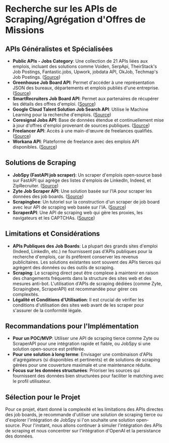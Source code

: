 # Recherche sur les APIs de Scraping/Agrégation d'Offres de Missions

## APIs Généralistes et Spécialisées
- **Public APIs - Jobs Category**: Une collection de 21 APIs liées aux emplois, incluant des solutions comme Voiden, SerpApi, TheirStack's Job Postings, Fantastic.jobs, Upwork, jobdata API, OkJob, Techmap's Job Postings. ([Source](https://publicapis.dev/category/jobs))
- **Greenhouse Job Board API**: Permet d'accéder à une représentation JSON des bureaux, départements et emplois publiés d'une entreprise. ([Source](https://developers.greenhouse.io/job-board.html))
- **SmartRecruiters Job Board API**: Permet aux partenaires de récupérer les détails des offres d'emploi. ([Source](https://developers.smartrecruiters.com/docs/partners-job-board-api))
- **Google Cloud Talent Solution Job Search API**: Utilise le Machine Learning pour la recherche d'emplois. ([Source](https://cloud.google.com/talent-solution/job-search/v3/docs/basics))
- **Coresignal Jobs API**: Base de données étendue et continuellement mise à jour d'offres d'emploi provenant de sources publiques. ([Source](https://coresignal.com/solutions/jobs-data-api/))
- **Freelancer API**: Accès à une main-d'œuvre de freelances qualifiés. ([Source](https://developers.freelancer.com/))
- **Workana API**: Plateforme de freelance avec des emplois API disponibles. ([Source](https://www.workana.com/en/jobs?skills=api))

## Solutions de Scraping
- **JobSpy (FastAPI job scraper)**: Un scraper d'emplois open-source basé sur FastAPI qui agrège des listes d'emplois de LinkedIn, Indeed, et ZipRecruiter. ([Source](https://www.reddit.com/r/Python/comments/15zl2ed/fastapi_job_scraper_for_linkedin_indeed/))
- **Zyte Job Scraper API**: Une solution basée sur l'IA pour scraper les données des job boards. ([Source](https://www.zyte.com/data-types/job-scraper/))
- **Scrapingbee**: Un tutoriel sur la construction d'un scraper de job board avec leur API de scraping web basée sur l'IA. ([Source](https://www.scrapingbee.com/blog/build-job-board-web-scraping/))
- **ScraperAPI**: Une API de scraping web qui gère les proxies, les navigateurs et les CAPTCHAs. ([Source](https://www.scraperapi.com/))

## Limitations et Considérations
- **APIs Publiques des Job Boards**: La plupart des grands sites d'emploi (Indeed, LinkedIn, etc.) ne fournissent pas d'APIs publiques pour la recherche d'emplois, car ils préfèrent conserver les revenus publicitaires. Les solutions existantes sont souvent des APIs tierces qui agrègent des données ou des outils de scraping.
- **Scraping**: Le scraping direct peut être complexe à maintenir en raison des changements fréquents dans la structure des sites web et des mesures anti-bot. L'utilisation d'APIs de scraping dédiées (comme Zyte, Scrapingbee, ScraperAPI) est recommandée pour gérer ces complexités.
- **Légalité et Conditions d'Utilisation**: Il est crucial de vérifier les conditions d'utilisation des sites web avant de les scraper pour s'assurer de la conformité légale.

## Recommandations pour l'Implémentation
- **Pour un POC/MVP**: Utiliser une API de scraping tierce comme Zyte ou ScraperAPI pour une intégration rapide et fiable, ou JobSpy si une solution open-source est préférée.
- **Pour une solution à long terme**: Envisager une combinaison d'APIs d'agrégateurs (si disponibles et pertinents) et de solutions de scraping gérées pour une couverture maximale et une maintenance réduite.
- **Focus sur les données structurées**: Prioriser les sources qui fournissent des données bien structurées pour faciliter le matching avec le profil utilisateur.

## Sélection pour le Projet
Pour ce projet, étant donné la complexité et les limitations des APIs directes des job boards, je recommande d'utiliser une solution de scraping tierce ou d'explorer l'intégration de JobSpy si l'on souhaite une solution open-source. Pour l'instant, nous allons continuer à simuler l'intégration des APIs de scraping et nous concentrer sur l'intégration d'OpenAI et la persistance des données.

